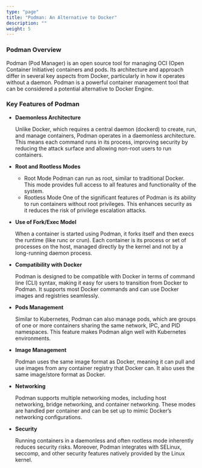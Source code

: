 ```yaml
---
type: "page"
title: "Podman: An Alternative to Docker"
description: ""
weight: 5
---
```


### Podman Overview

Podman (Pod Manager) is an open source tool for managing OCI (Open Container Initiative) containers and pods. Its architecture and approach differ in several key aspects from Docker, particularly in how it operates without a daemon. Podman is a powerful container management tool that can be considered a potential alternative to Docker Engine.

### Key Features of Podman

- **Daemonless Architecture**

    Unlike Docker, which requires a central daemon (dockerd) to create, run, and manage containers, Podman operates in a daemonless architecture. This means each command runs in its process, improving security by reducing the attack surface and allowing non-root users to run containers.

- **Root and Rootless Modes**
  
  - Root Mode
    Podman can run as root, similar to traditional Docker. This mode provides full access to all features and functionality of the system.
  - Rootless Mode
    One of the significant features of Podman is its ability to run containers without root privileges. This enhances security as it reduces the risk of privilege escalation attacks.

- **Use of Fork/Exec Model**

    When a container is started using Podman, it forks itself and then execs the runtime (like runc or crun). Each container is its process or set of processes on the host, managed directly by the kernel and not by a long-running daemon process.

- **Compatibility with Docker**

    Podman is designed to be compatible with Docker in terms of command line (CLI) syntax, making it easy for users to transition from Docker to Podman. It supports most Docker commands and can use Docker images and registries seamlessly.

- **Pods Management**
  
    Similar to Kubernetes, Podman can also manage pods, which are groups of one or more containers sharing the same network, IPC, and PID namespaces. This feature makes Podman align well with Kubernetes environments.

- **Image Management**

    Podman uses the same image format as Docker, meaning it can pull and use images from any container registry that Docker can. It also uses the same image/store format as Docker.

- **Networking**
  
    Podman supports multiple networking modes, including host networking, bridge networking, and container networking. These modes are handled per container and can be set up to mimic Docker’s networking configurations.

- **Security**
  
    Running containers in a daemonless and often rootless mode inherently reduces security risks. Moreover, Podman integrates with SELinux, seccomp, and other security features natively provided by the Linux kernel.
